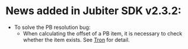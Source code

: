 # News added in Jubiter SDK v2.3.2:
+ To solve the PB resolution bug:
  + When calculating the offset of a PB item, it is necessary to check whether the item exists. See [Tron](../../../deps/TrustWallet/wallet-core/src/Tron) for detail.
